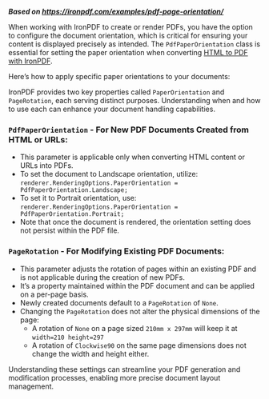 ***Based on <https://ironpdf.com/examples/pdf-page-orientation/>***

When working with IronPDF to create or render PDFs, you have the option to configure the document orientation, which is critical for ensuring your content is displayed precisely as intended. The `PdfPaperOrientation` class is essential for setting the paper orientation when converting [HTML to PDF with IronPDF](https://ironpdf.com/tutorials/html-to-pdf/).

Here’s how to apply specific paper orientations to your documents:

IronPDF provides two key properties called `PaperOrientation` and `PageRotation`, each serving distinct purposes. Understanding when and how to use each can enhance your document handling capabilities.

### `PdfPaperOrientation` - For New PDF Documents Created from HTML or URLs:

- This parameter is applicable only when converting HTML content or URLs into PDFs.
- To set the document to Landscape orientation, utilize: `renderer.RenderingOptions.PaperOrientation = PdfPaperOrientation.Landscape;`
- To set it to Portrait orientation, use: `renderer.RenderingOptions.PaperOrientation = PdfPaperOrientation.Portrait;`
- Note that once the document is rendered, the orientation setting does not persist within the PDF file.

### `PageRotation` - For Modifying Existing PDF Documents:

- This parameter adjusts the rotation of pages within an existing PDF and is not applicable during the creation of new PDFs.
- It’s a property maintained within the PDF document and can be applied on a per-page basis.
- Newly created documents default to a `PageRotation` of `None`.
- Changing the `PageRotation` does not alter the physical dimensions of the page:
  - A rotation of `None` on a page sized `210mm x 297mm` will keep it at `width=210 height=297`
  - A rotation of `Clockwise90` on the same page dimensions does not change the width and height either.

Understanding these settings can streamline your PDF generation and modification processes, enabling more precise document layout management.
